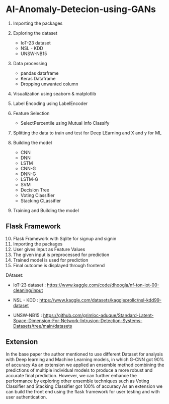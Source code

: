 # AI-Anomaly-Detecion-using-GANs


1. Importing the packages
2. Exploring the dataset 
	- IoT-23 dataset
	- NSL - KDD
	- UNSW-NB15
3. Data processing
	- pandas dataframe
	- Keras Dataframe
	- Dropping unwanted column

4. Visualization using seaborn & matplotlib
5. Label Encoding using LabelEncoder
6. Feature Selection 
	- SelectPercentile using Mutual Info Classify
7. Splitting the data to train and test for Deep LEarning and X and y for ML
8. Building the model

	- CNN
	- DNN
	- LSTM
	- CNN-G
	- DNN-G
	- LSTM-G
	- SVM
	- Decision Tree
	- Voting Classifier 
	- Stacking CLassifier

9. Training and Building the model



Flask Framework
----------------

 
10. Flask Framework with Sqlite for signup and signin
11. Importing the packages
12. User gives input as Feature Values 
13. The given input is preprocessed for prediction
14. Trained model is used for prediction
15. Final outcome is displayed through frontend

DAtaset:
- IoT-23 dataset : https://www.kaggle.com/code/dhoogla/nf-ton-iot-00-cleaning/input

- NSL - KDD : 
https://www.kaggle.com/datasets/kaggleprollc/nsl-kdd99-dataset

- UNSW-NB15 : 
https://github.com/grimloc-aduque/Standard-Latent-Space-Dimension-For-Network-Intrusion-Detection-Systems-Datasets/tree/main/datasets

Extension
----------

In the base paper the author mentioned to use different  Dataset for analysis with Deep learning and Machine Learning  models, in which G-CNN got 90% of accuracy
As an extension we applied an ensemble method  combining the predictions of multiple individual models to produce a more robust and accurate final prediction.
However, we can further enhance the performance by exploring other ensemble techniques such as Voting Classifier and Stacking Classifier got 100% of accuracy 
As an extension we can build the front end using the flask framework for user testing and with user authentication.
